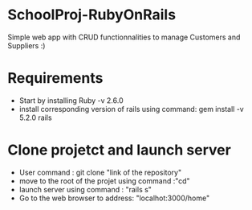 # SchoolProj-RubyOnRails
Simple web app with CRUD functionnalities to manage Customers and Suppliers :)



# Requirements
- Start by installing Ruby -v 2.6.0
- install corresponding version of rails using command:
    gem install -v 5.2.0 rails

# Clone projetct and launch server
- User command : git clone "link of the repository"
- move to the root of the projet using command :"cd"
- launch server using command : "rails s"
- Go to the web browser to address: "localhot:3000/home"
